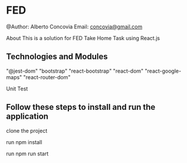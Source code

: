 # FED

@Author: Alberto Concovia Email: concovia@gmail.com



About
This is a solution for FED Take Home Task using React.js 

<h2>Technologies and Modules</h2>
    "@jest-dom"
    "bootstrap"
    "react-bootstrap"
    "react-dom"
    "react-google-maps"
    "react-router-dom"


Unit Test

<h2>Follow these steps to install and run the application</h2>

clone the project 

run npm install

run npm run start
